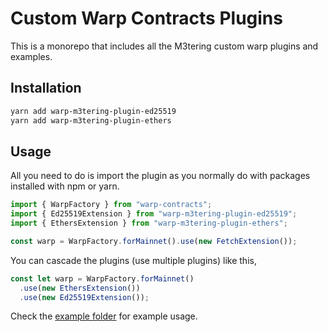 # Custom Warp Contracts Plugins

This is a monorepo that includes all the M3tering custom warp plugins and examples.

## Installation

```bash
yarn add warp-m3tering-plugin-ed25519
yarn add warp-m3tering-plugin-ethers
```

## Usage

All you need to do is import the plugin as you normally do with packages installed with npm or yarn.

```js
import { WarpFactory } from "warp-contracts";
import { Ed25519Extension } from "warp-m3tering-plugin-ed25519";
import { EthersExtension } from "warp-m3tering-plugin-ethers";

const warp = WarpFactory.forMainnet().use(new FetchExtension());
```

You can cascade the plugins (use multiple plugins) like this,

```js
const let warp = WarpFactory.forMainnet()
  .use(new EthersExtension())
  .use(new Ed25519Extension());
```

Check the [example folder](./example/) for example usage.
